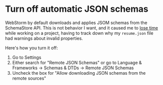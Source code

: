 # Turn off automatic JSON schemas

WebStorm by default downloads and applies JSOM schemas from the SchemaStore API.
This is not behavior I want, and it caused me to [lose time](https://x.com/gabericard/status/1750223436100624408?s=46&t=dFvk1qZSkc5RYkWUuMOPRQ) while working on a project, having to track down why my `resume.json` file had warnings about invalid properties. 

Here's how you turn it off:

1. Go to Settings
2. Either search for "Remote JSON Schemas" or go to Language & Frameworks -> Schemas & DTDs -> Remote JSON Schemas
3. Uncheck the box for "Allow downloading JSON schemas from the remote sources"
